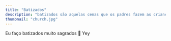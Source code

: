 ```yaml
---
title: "Batizados"
description: "batizados são aquelas cenas que os padres fazem as crianças."
thumbnail: "church.jpg"
---
```

Eu faço batizados muito sagrados 🙏
Yey